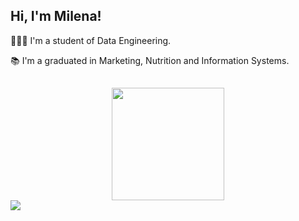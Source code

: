 ## Hi, I'm Milena! 

👩🏻‍🎓 I'm a student of Data Engineering.

📚 I'm a graduated in Marketing, Nutrition and Information Systems.

                                                                                                                                                     
##
 <div align="center">
  <a href="https://github.com/misoliv">
  <img height="180em" src="https://github-readme-stats.vercel.app/api/top-langs/?username=misoliv&layout=compact&langs_count=7&theme=dracula"/>
</div>

<div> 
  <a href="https://www.linkedin.com/in/milenasoliv/" target="_blank"><img src="https://img.shields.io/badge/-LinkedIn-%230077B5?style=for-the-badge&logo=linkedin&logoColor=white" target="_blank"></a> 
</div>

